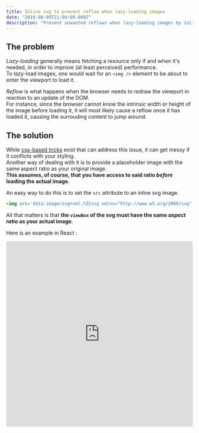 ```yaml
---
title: Inline svg to prevent reflow when lazy-loading images
date: "2019-08-09T21:00:00.000Z"
description: "Prevent unwanted reflows when lazy-loading images by inlining svgs of the same ratio."
---
```


## The problem

*Lazy-loading* generally means fetching a resource only if and when it's needed, in order to improve (at least perceived) performance.  
To lazy-load images, one would wait for an `<img />` element to be about to enter the viewport to load it.  

*Reflow* is what happens when the browser needs to redraw the viewport in reaction to an update of the DOM.  
For instance, since the browser cannot know the *intrinsic* width or height of the image before loading it, it will most likely cause a reflow once it has loaded it, causing the surrouding content to jump around.

## The solution

While [css-based tricks](https://www.voorhoede.nl/nl/blog/say-no-to-image-reflow/) exist that can address this issue, it can get messy if it conflicts with your styling.  
Another way of dealing with it is to provide a placeholder image with the same aspect ratio as your original image.  
__This assumes, of course, that you have access to said ratio *before* loading the actual image__.

An easy way to do this is to set the `src` attribute to an inline svg image.  

```html
<img src='data:image/svg+xml,%3Csvg xmlns="http://www.w3.org/2000/svg" viewBox="0 0 16 9"%3E%3C/svg%3E' />
```

All that matters is that __the `viewBox` of the svg must have the same *aspect ratio* as your actual image__.  

Here is an example in React :

<iframe src="https://codesandbox.io/embed/strange-mclean-mzc5e?fontsize=14" title="Inline SVG for lazy-loading images" style="width:100%; height:500px; border:0; border-radius: 4px; overflow:hidden;" sandbox="allow-modals allow-forms allow-popups allow-scripts allow-same-origin"></iframe>
